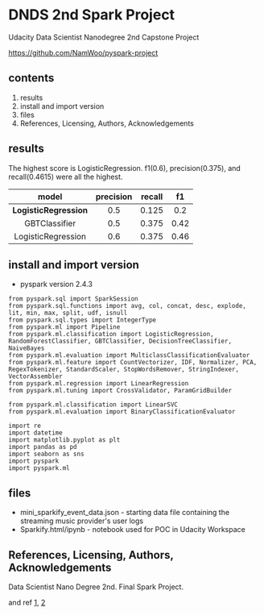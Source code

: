 # DNDS 2nd Spark Project

Udacity Data Scientist Nanodegree 2nd Capstone Project

https://github.com/NamWoo/pyspark-project


## contents
1. results
2. install and import version
3. files
4. References, Licensing, Authors, Acknowledgements


## results

The highest score is LogisticRegression. f1(0.6), precision(0.375), and recall(0.4615) were all the highest.


|model|precision|recall|f1|
|:---:|:---:|:---:|:---:|
|**LogisticRegression**|0.5|0.125|0.2|
|GBTClassifier|0.5|0.375|0.42|
|LogisticRegression|0.6|0.375|0.46


## install and import version

* pyspark version 2.4.3

```
from pyspark.sql import SparkSession
from pyspark.sql.functions import avg, col, concat, desc, explode, lit, min, max, split, udf, isnull
from pyspark.sql.types import IntegerType
from pyspark.ml import Pipeline
from pyspark.ml.classification import LogisticRegression, RandomForestClassifier, GBTClassifier, DecisionTreeClassifier, NaiveBayes
from pyspark.ml.evaluation import MulticlassClassificationEvaluator
from pyspark.ml.feature import CountVectorizer, IDF, Normalizer, PCA, RegexTokenizer, StandardScaler, StopWordsRemover, StringIndexer, VectorAssembler
from pyspark.ml.regression import LinearRegression
from pyspark.ml.tuning import CrossValidator, ParamGridBuilder

from pyspark.ml.classification import LinearSVC
from pyspark.ml.evaluation import BinaryClassificationEvaluator

import re
import datetime
import matplotlib.pyplot as plt
import pandas as pd
import seaborn as sns
import pyspark
import pyspark.ml
```




## files

* mini_sparkify_event_data.json - starting data file containing the streaming music provider's user logs
* Sparkify.html/ipynb - notebook used for POC in Udacity Workspace







## References, Licensing, Authors, Acknowledgements


Data Scientist Nano Degree 2nd. Final Spark Project.

and ref [1](https://github.com/udacity), [2](https://www.slideshare.net/ssuser760eb4/pyspark-ch-06-ml)